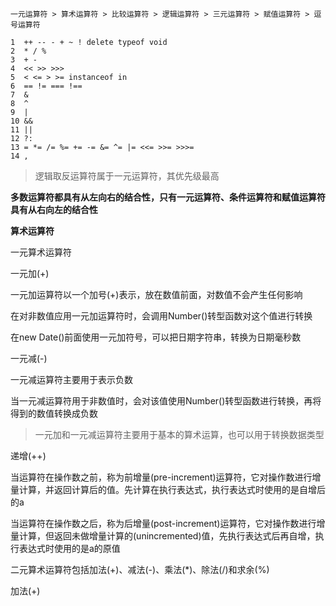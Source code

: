 
    一元运算符 > 算术运算符 > 比较运算符 > 逻辑运算符 > 三元运算符 > 赋值运算符 > 逗号运算符

    1  ++ -- - + ~ ! delete typeof void
    2  * / %
    3  + -
    4  << >> >>>
    5  < <= > >= instanceof in
    6  == != === !==
    7  &
    8  ^
    9  |
    10 &&
    11 ||
    12 ?:
    13 = *= /= %= += -= &= ^= |= <<= >>= >>>=
    14 ,

>逻辑取反运算符属于一元运算符，其优先级最高

**多数运算符都具有从左向右的结合性，只有一元运算符、条件运算符和赋值运算符具有从右向左的结合性**

**算术运算符**

  一元算术运算符 

  一元加(+) 

  一元加运算符以一个加号(+)表示，放在数值前面，对数值不会产生任何影响

  在对非数值应用一元加运算符时，会调用Number()转型函数对这个值进行转换

  在new Date()前面使用一元加符号，可以把日期字符串，转换为日期毫秒数

  一元减(-)

  一元减运算符主要用于表示负数

  当一元减运算符用于非数值时，会对该值使用Number()转型函数进行转换，再将得到的数值转换成负数

  >一元加和一元减运算符主要用于基本的算术运算，也可以用于转换数据类型

  递增(++)

  当运算符在操作数之前，称为前增量(pre-increment)运算符，它对操作数进行增量计算，并返回计算后的值。先计算在执行表达式，执行表达式时使用的是自增后的a
  
  当运算符在操作数之后，称为后增量(post-increment)运算符，它对操作数进行增量计算，但返回未做增量计算的(unincremented)值，先执行表达式后再自增，执行表达式时使用的是a的原值


  二元算术运算符包括加法(+)、减法(-)、乘法(*)、除法(/)和求余(%)

  加法(+)